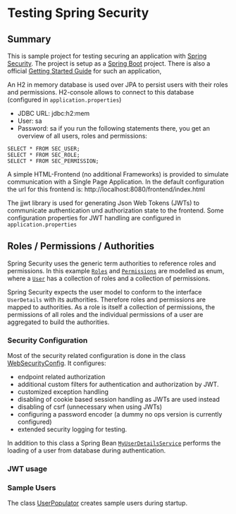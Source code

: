 
# Testing Spring Security

## Summary
This is sample project for testing securing an application
with [Spring Security](https://docs.spring.io/spring-security/site/docs/5.4.5/reference/html5/).
The project is setup as a [Spring Boot](https://docs.spring.io/spring-boot/docs/current/reference/htmlsingle/) project.
There is also a official [Getting Started Guide](https://spring.io/guides/gs/securing-web/) for such an application,

An H2 in memory database is used over JPA to persist 
users with their roles and permissions.
H2-console allows to connect to this database (configured in `application.properties`)
* JDBC URL: jdbc:h2:mem
* User: sa
* Password: sa
if you run the following statements there, you get an overview of all users, roles and permissions:
```
SELECT * FROM SEC_USER;
SELECT * FROM SEC_ROLE;
SELECT * FROM SEC_PERMISSION;
```
A simple HTML-Frontend (no additional Frameworks) is provided to simulate communication with a Single Page Application.
In the default configuration the url for this frontend is: http://localhost:8080/frontend/index.html

The jjwt library is used for generating Json Web Tokens (JWTs) to communicate authentication und authorization state to the frontend.
Some configuration properties for JWT handling are configured in `application.properties`

## Roles / Permissions / Authorities
Spring Security uses the generic term authorities to reference roles and permissions.
In this example [`Roles`](https://github.com/thofis/twrsprsec/blob/main/src/main/java/com/example/thofis/twrsprsec/security/Role.java) 
and [`Permissions`](https://github.com/thofis/twrsprsec/blob/main/src/main/java/com/example/thofis/twrsprsec/security/Permission.java) 
are modelled as enum, where a [`User`](https://github.com/thofis/twrsprsec/blob/main/src/main/java/com/example/thofis/twrsprsec/security/User.java) 
has a collection of roles and a collection of permissions.

Spring Security expects the user model to conform to the interface `UserDetails` with its authorities.
Therefore roles and permissions are mapped to authorities. 
As a role is itself a collection of permissions, the permissions of all roles and the individual permissions
of a user are aggregated to build the authorities.

### Security Configuration
Most of the security related configuration is done in the class [WebSecurityConfig](https://github.com/thofis/twrsprsec/blob/main/src/main/java/com/example/thofis/twrsprsec/WebSecurityConfig.java).
It configures:
* endpoint related authorization
* additional custom filters for authentication and authorization by JWT.
* customized exception handling
* disabling of cookie based session handling as JWTs are used instead
* disabling of csrf (unnecessary when using JWTs)
* configuring a password encoder (a dummy no ops version is currently configured)
* extended security logging for testing.

In addition to this class a Spring Bean [`MyUserDetailsService`](https://github.com/thofis/twrsprsec/blob/main/src/main/java/com/example/thofis/twrsprsec/security/MyUserDetailsService.java) 
performs the loading of a user from database during authentication.

### JWT usage

### Sample Users
The class [UserPopulator](https://github.com/thofis/twrsprsec/blob/main/src/main/java/com/example/thofis/twrsprsec/UserPopulator.java) creates sample users during startup.



